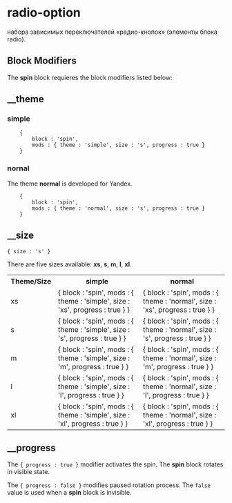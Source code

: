 # radio-option

набора зависимых переключателей «радио-кнопок» (элементы блока radio).
## Block Modifiers

The **spin** block requieres the block modifiers listed below:

## __theme


### simple

````
    {
        block : 'spin',
        mods : { theme : 'simple', size : 's', progress : true }
    }
````

### nornal

The theme **normal** is developed for Yandex.

````       
    {
        block : 'spin',
        mods : { theme : 'normal', size : 's', progress : true }
    }
````

## __size

`{ size : 's' }`

There are five sizes available: **xs**, **s**, **m**, **l**, **xl**.

<table>
  <tr>
    <th>Theme/Size</th>
    <th>simple</th>
    <th>normal</th>
  </tr>
  <tr>
    <td>xs</td>
    <td>
    {
        block : 'spin',
        mods : { theme : 'simple', size : 'xs', progress : true }
    }
</td>
    <td>       
    {
        block : 'spin',
        mods : { theme : 'normal', size : 'xs', progress : true }
    }
</td>
  </tr>
  <tr>
    <td>s</td>
    <td>
    {
        block : 'spin',
        mods : { theme : 'simple', size : 's', progress : true }
    }
    </td>
    <td>
    {
        block : 'spin',
        mods : { theme : 'normal', size : 's', progress : true }
    }
    </td>
  </tr>
  <tr>
    <td>m</td>
    <td>
    {
        block : 'spin',
        mods : { theme : 'simple', size : 'm', progress : true }
    }
    </td>
    <td>
    {
        block : 'spin',
        mods : { theme : 'normal', size : 'm', progress : true }
    }
    </td>
  </tr>
  <tr>
    <td>l</td>
    <td>
    {
        block : 'spin',
        mods : { theme : 'simple', size : 'l', progress : true }
    }
    </td>
    <td>
    {
        block : 'spin',
        mods : { theme : 'normal', size : 'l', progress : true }
    }
    </td>
  </tr>
  <tr>
    <td>xl</td>
    <td>
    {
        block : 'spin',
        mods : { theme : 'simple', size : 'xl', progress : true }
    }
    </td>
    <td>
    {
        block : 'spin',
        mods : { theme : 'normal', size : 'xl', progress : true }
    }
    </td>
  </tr>

</table>

## __progress

The `{ progress : true }` modifier activates the spin. The **spin** block rotates in visible state.

The `{ progress : false }` modifies paused rotation process. The `false` value is used when a **spin** block is invisible.